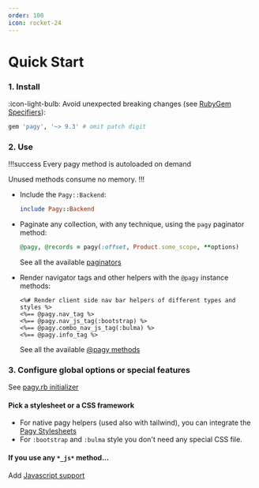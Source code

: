 ```yaml
---
order: 100
icon: rocket-24
---
```


# Quick Start

### 1. Install

:icon-light-bulb: Avoid unexpected breaking changes (see [RubyGem Specifiers](http://guides.rubygems.org/patterns/#pessimistic-version-constraint)):

```ruby Gemfile
gem 'pagy', '~> 9.3' # omit patch digit
```

### 2. Use

!!!success Every pagy method is autoloaded on demand

Unused methods consume no memory.
!!!

- Include the `Pagy::Backend`:
  ```ruby ApplicationController/AnyController
  include Pagy::Backend
  ```

- Paginate any collection, with any technique, using the `pagy` paginator method:
  ```ruby Controller Controller/action
  @pagy, @records = pagy(:offset, Product.some_scope, **options)
  ```
  See all the available [paginators](../toolbox/paginator#paginators)

- Render navigator tags and other helpers with the `@pagy` instance methods:

  ```erb
  <%# Render client side nav bar helpers of different types and styles %>
  <%== @pagy.nav_tag %>
  <%== @pagy.nav_js_tag(:bootstrap) %>
  <%== @pagy.combo_nav_js_tag(:bulma) %>
  <%== @pagy.info_tag %>
  ``` 
  See all the available [@pagy methods](../toolbox/instance)

### 3. Configure global options or special features

See [pagy.rb initializer](../toolbox/initializer.md)

#### Pick a stylesheet or a CSS framework

- For native pagy helpers (used also with tailwind), you can integrate the [Pagy Stylesheets](/docs/resources/stylesheet)
- For `:bootstrap` and `:bulma` style you don't need any special CSS file.

#### If you use any `*_js*` method...

Add [Javascript support](../resources/javascript)
